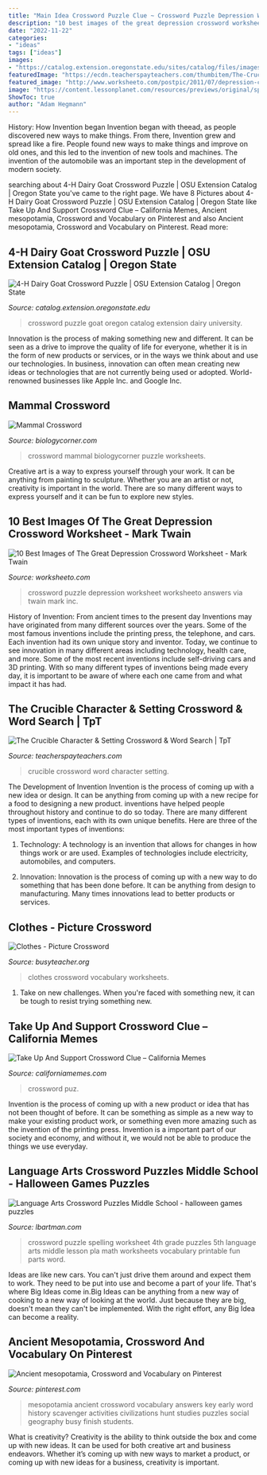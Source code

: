 ```yaml
---
title: "Main Idea Crossword Puzzle Clue ~ Crossword Puzzle Depression Worksheet Worksheeto Answers Via Twain Mark Inc"
description: "10 best images of the great depression crossword worksheet"
date: "2022-11-22"
categories:
- "ideas"
tags: ["ideas"]
images:
- "https://catalog.extension.oregonstate.edu/sites/catalog/files/images/pubcovers/4-h1122.jpg"
featuredImage: "https://ecdn.teacherspayteachers.com/thumbitem/The-Crucible-Character-Setting-Crossword-Word-Search-1500873717/original-155109-1.jpg"
featured_image: "http://www.worksheeto.com/postpic/2011/07/depression-crossword-puzzle_170292.png"
image: "https://content.lessonplanet.com/resources/previews/original/spelling-crossword-puzzle-worksheet.png?1279809060"
ShowToc: true
author: "Adam Hegmann"
---
```



History: How Invention began
Invention began with theead, as people discovered new ways to make things. From there, Invention grew and spread like a fire. People found new ways to make things and improve on old ones, and this led to the invention of new tools and machines. The invention of the automobile was an important step in the development of modern society.

	

		
searching about 4-H Dairy Goat Crossword Puzzle | OSU Extension Catalog | Oregon State you've came to the right page. We have 8 Pictures about 4-H Dairy Goat Crossword Puzzle | OSU Extension Catalog | Oregon State like Take Up And Support Crossword Clue – California Memes, Ancient mesopotamia, Crossword and Vocabulary on Pinterest and also Ancient mesopotamia, Crossword and Vocabulary on Pinterest. Read more:
		
    
## 4-H Dairy Goat Crossword Puzzle | OSU Extension Catalog | Oregon State

<img loading=lazy src="https://catalog.extension.oregonstate.edu/sites/catalog/files/images/pubcovers/4-h1122.jpg" onerror="this.onerror=null;this.src='https://tse3.mm.bing.net/th?id=OIP.911fnXaewZ0SrSMw-a6psQHaJl&amp;pid=15.1';" alt="4-H Dairy Goat Crossword Puzzle | OSU Extension Catalog | Oregon State">

_Source: catalog.extension.oregonstate.edu_

>crossword puzzle goat oregon catalog extension dairy university. 

	

Innovation is the process of making something new and different. It can be seen as a drive to improve the quality of life for everyone, whether it is in the form of new products or services, or in the ways we think about and use our technologies. In business, innovation can often mean creating new ideas or technologies that are not currently being used or adopted. World-renowned businesses like Apple Inc. and Google Inc.

    
## Mammal Crossword

<img loading=lazy src="http://biologycorner.com/resources/mammal_crossword.jpg" onerror="this.onerror=null;this.src='https://tse2.mm.bing.net/th?id=OIP.Fm685xpxrBGt7c8vklP_GAHaF_&amp;pid=15.1';" alt="Mammal Crossword">

_Source: biologycorner.com_

>crossword mammal biologycorner puzzle worksheets. 

	

Creative art is a way to express yourself through your work. It can be anything from painting to sculpture. Whether you are an artist or not, creativity is important in the world. There are so many different ways to express yourself and it can be fun to explore new styles.

    
## 10 Best Images Of The Great Depression Crossword Worksheet - Mark Twain

<img loading=lazy src="http://www.worksheeto.com/postpic/2011/07/depression-crossword-puzzle_170292.png" onerror="this.onerror=null;this.src='https://tse3.mm.bing.net/th?id=OIP.UKAA2225nQUalCgVy_vGMwHaJl&amp;pid=15.1';" alt="10 Best Images of The Great Depression Crossword Worksheet - Mark Twain">

_Source: worksheeto.com_

>crossword puzzle depression worksheet worksheeto answers via twain mark inc. 

	

History of Invention: From ancient times to the present day
Inventions may have originated from many different sources over the years. Some of the most famous inventions include the printing press, the telephone, and cars. Each invention had its own unique story and inventor. Today, we continue to see innovation in many different areas including technology, health care, and more. Some of the most recent inventions include self-driving cars and 3D printing. With so many different types of inventions being made every day, it is important to be aware of where each one came from and what impact it has had.

    
## The Crucible Character &amp; Setting Crossword &amp; Word Search | TpT

<img loading=lazy src="https://ecdn.teacherspayteachers.com/thumbitem/The-Crucible-Character-Setting-Crossword-Word-Search-1500873717/original-155109-1.jpg" onerror="this.onerror=null;this.src='https://tse4.mm.bing.net/th?id=OIP.rQMOpbRst1CRLWDDUOLHvQAAAA&amp;pid=15.1';" alt="The Crucible Character &amp; Setting Crossword &amp; Word Search | TpT">

_Source: teacherspayteachers.com_

>crucible crossword word character setting. 

	

The Development of Invention
Invention is the process of coming up with a new idea or design. It can be anything from coming up with a new recipe for a food to designing a new product. inventions have helped people throughout history and continue to do so today. There are many different types of inventions, each with its own unique benefits. Here are three of the most important types of inventions:
1) Technology: A technology is an invention that allows for changes in how things work or are used. Examples of technologies include electricity, automobiles, and computers.

2) Innovation: Innovation is the process of coming up with a new way to do something that has been done before. It can be anything from design to manufacturing. Many times innovations lead to better products or services.

    
## Clothes - Picture Crossword

<img loading=lazy src="http://busyteacher.org/uploads/posts/2011-03/thumbs/1299270756_clothes-t.jpg" onerror="this.onerror=null;this.src='https://tse3.mm.bing.net/th?id=OIP.njvgc7nL4deeBe_mp8HUfQHaGK&amp;pid=15.1';" alt="Clothes - Picture Crossword">

_Source: busyteacher.org_

>clothes crossword vocabulary worksheets. 

	

1) Take on new challenges. When you're faced with something new, it can be tough to resist trying something new.

    
## Take Up And Support Crossword Clue – California Memes

<img loading=lazy src="http://californiamemes.com/wp-content/uploads/2020/03/take-up-and-support-crossword-clue-828408.jpg" onerror="this.onerror=null;this.src='https://tse3.mm.bing.net/th?id=OIP.HF2HQq1HCb4RhHERDppgzwHaJl&amp;pid=15.1';" alt="Take Up And Support Crossword Clue – California Memes">

_Source: californiamemes.com_

>crossword puz. 

	

Invention is the process of coming up with a new product or idea that has not been thought of before. It can be something as simple as a new way to make your existing product work, or something even more amazing such as the invention of the printing press. Invention is a important part of our society and economy, and without it, we would not be able to produce the things we use everyday.

    
## Language Arts Crossword Puzzles Middle School - Halloween Games Puzzles

<img loading=lazy src="https://content.lessonplanet.com/resources/previews/original/spelling-crossword-puzzle-worksheet.png?1279809060" onerror="this.onerror=null;this.src='https://tse3.mm.bing.net/th?id=OIP.wP_yOoHRffbyBvS_AFTYZAHaFj&amp;pid=15.1';" alt="Language Arts Crossword Puzzles Middle School - halloween games puzzles">

_Source: lbartman.com_

>crossword puzzle spelling worksheet 4th grade puzzles 5th language arts middle lesson pla math worksheets vocabulary printable fun parts word. 

	

Ideas are like new cars. You can't just drive them around and expect them to work. They need to be put into use and become a part of your life. That's where Big Ideas come in.Big Ideas can be anything from a new way of cooking to a new way of looking at the world. Just because they are big, doesn't mean they can't be implemented. With the right effort, any Big Idea can become a reality.

    
## Ancient Mesopotamia, Crossword And Vocabulary On Pinterest

<img loading=lazy src="https://s-media-cache-ak0.pinimg.com/736x/34/10/35/341035d6e5754ecb683ad8f6a832cb89.jpg" onerror="this.onerror=null;this.src='https://tse2.mm.bing.net/th?id=OIP.f0AL7_ICqrPUmbhtYDksIAAAAA&amp;pid=15.1';" alt="Ancient mesopotamia, Crossword and Vocabulary on Pinterest">

_Source: pinterest.com_

>mesopotamia ancient crossword vocabulary answers key early word history scavenger activities civilizations hunt studies puzzles social geography busy finish students. 

	

What is creativity?
Creativity is the ability to think outside the box and come up with new ideas. It can be used for both creative art and business endeavors. Whether it’s coming up with new ways to market a product, or coming up with new ideas for a business, creativity is important.

